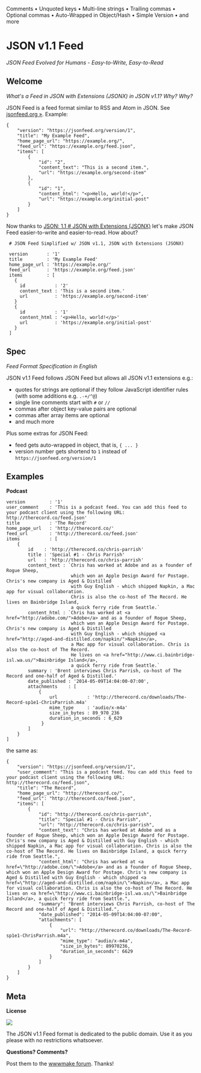 
Comments • Unquoted keys • Multi-line strings • Trailing commas • Optional commas • Auto-Wrapped in Object/Hash • Simple Version • and more


# JSON v1.1 Feed

_JSON Feed Evolved for Humans - Easy-to-Write, Easy-to-Read_ 


## Welcome

_What's a Feed in JSON with Extensions (JSONX) in JSON v1.1? Why? Why?_

JSON Feed is a feed format similar to RSS and Atom in JSON. See [jsonfeed.org »](https://jsonfeed.org). Example:

```
{
    "version": "https://jsonfeed.org/version/1",
    "title": "My Example Feed",
    "home_page_url": "https://example.org/",
    "feed_url": "https://example.org/feed.json",
    "items": [
        {
            "id": "2",
            "content_text": "This is a second item.",
            "url": "https://example.org/second-item"
        },
        {
            "id": "1",
            "content_html": "<p>Hello, world!</p>",
            "url": "https://example.org/initial-post"
        }
    ]
}
```


Now thanks to [JSON: 1.1 # JSON with Extensions (JSONX)](https://jsonii.github.io) let's 
make JSON Feed easier-to-write and easier-to-read.
How about?

```
 # JSON Feed Simplified w/ JSON v1.1, JSON with Extensions (JSONX)
 
 version       : '1'
 title         : 'My Example Feed'
 home_page_url : 'https://example.org/'
 feed_url      : 'https://example.org/feed.json'
 items         : [
   {
     id           : '2'
     content_text : 'This is a second item.'
     url          : 'https://example.org/second-item'
   }
   {
     id           : '1'
     content_html : '<p>Hello, world!</p>'
     url          : 'https://example.org/initial-post'
   }
 ]
 ```
 

## Spec

_Feed Format Specification in English_

JSON v1.1 Feed follows JSON Feed but allows all JSON v1.1 extensions e.g.:

- quotes for strings are optional if they follow JavaScript identifier rules (with some additions e.g. `.-+/^@`)
- single line comments start with `#` or `//`
- commas after object key-value pairs are optional
- commas after array items are optional
- and much more

Plus some extras for JSON Feed:

- feed gets auto-wrapped in object, that is, `{ ... }`
- version number gets shortend to `1` instead of `https://jsonfeed.org/version/1`



## Examples


**Podcast**

``` text
version         : '1'
user_comment    : 'This is a podcast feed. You can add this feed to your podcast client using the following URL: http://therecord.co/feed.json'
title           : 'The Record'
home_page_url   : 'http://therecord.co/'
feed_url        : 'http://therecord.co/feed.json'
items           : [
    {
        id    : 'http://therecord.co/chris-parrish'
        title : 'Special #1 - Chris Parrish'
        url   : 'http://therecord.co/chris-parrish'
        content_text : `Chris has worked at Adobe and as a founder of Rogue Sheep, 
                        which won an Apple Design Award for Postage. Chris's new company is Aged & Distilled 
                        with Guy English - which shipped Napkin, a Mac app for visual collaboration. 
                        Chris is also the co-host of The Record. He lives on Bainbridge Island, 
                        a quick ferry ride from Seattle.`
        content_html : `Chris has worked at <a href="http://adobe.com/">Adobe</a> and as a founder of Rogue Sheep,
                        which won an Apple Design Award for Postage. Chris's new company is Aged & Distilled
                        with Guy English - which shipped <a href="http://aged-and-distilled.com/napkin/">Napkin</a>, 
                        a Mac app for visual collaboration. Chris is also the co-host of The Record. 
                        He lives on <a href="http://www.ci.bainbridge-isl.wa.us/">Bainbridge Island</a>, 
                        a quick ferry ride from Seattle.`
        summary : 'Brent interviews Chris Parrish, co-host of The Record and one-half of Aged & Distilled.'
        date_published : '2014-05-09T14:04:00-07:00',
        attachments    : [
            {
                url           : 'http://therecord.co/downloads/The-Record-sp1e1-ChrisParrish.m4a'
                mime_type     : 'audio/x-m4a'
                size_in_bytes : 89_970_236
                duration_in_seconds : 6_629
             }
        ]
    }
]
```

the same as:

```
{
    "version": "https://jsonfeed.org/version/1",
    "user_comment": "This is a podcast feed. You can add this feed to your podcast client using the following URL: http://therecord.co/feed.json",
    "title": "The Record",
    "home_page_url": "http://therecord.co/",
    "feed_url": "http://therecord.co/feed.json",
    "items": [
        {
            "id": "http://therecord.co/chris-parrish",
            "title": "Special #1 - Chris Parrish",
            "url": "http://therecord.co/chris-parrish",
            "content_text": "Chris has worked at Adobe and as a founder of Rogue Sheep, which won an Apple Design Award for Postage. Chris's new company is Aged & Distilled with Guy English - which shipped Napkin, a Mac app for visual collaboration. Chris is also the co-host of The Record. He lives on Bainbridge Island, a quick ferry ride from Seattle.",
            "content_html": "Chris has worked at <a href=\"http://adobe.com/\">Adobe</a> and as a founder of Rogue Sheep, which won an Apple Design Award for Postage. Chris's new company is Aged & Distilled with Guy English - which shipped <a href=\"http://aged-and-distilled.com/napkin/\">Napkin</a>, a Mac app for visual collaboration. Chris is also the co-host of The Record. He lives on <a href=\"http://www.ci.bainbridge-isl.wa.us/\">Bainbridge Island</a>, a quick ferry ride from Seattle.",
            "summary": "Brent interviews Chris Parrish, co-host of The Record and one-half of Aged & Distilled.",
            "date_published": "2014-05-09T14:04:00-07:00",
            "attachments": [
                {
                    "url": "http://therecord.co/downloads/The-Record-sp1e1-ChrisParrish.m4a",
                    "mime_type": "audio/x-m4a",
                    "size_in_bytes": 89970236,
                    "duration_in_seconds": 6629
                }
            ]
        }
    ]
}
```


## Meta

**License**

![](https://publicdomainworks.github.io/buttons/zero88x31.png)

The JSON v1.1 Feed format is dedicated to the public domain. Use it as you please with no restrictions whatsoever.

**Questions? Comments?**

Post them to the [wwwmake forum](http://groups.google.com/group/wwwmake). Thanks!

